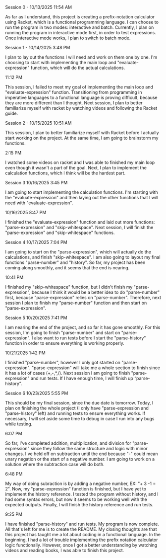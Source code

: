 Session 0 - 
10/13/2025
11:54 AM 

As far as I understand, this project is creating a prefix-notation calculator using Racket, which is a functional programming language. I can choose to run the program in two modes: interactive and batch. Currently, I plan on running the program in interactive mode first, in order to test expressions. Once interactive mode works, I plan to switch to batch mode.


Session 1 - 
10/14/2025
3:48 PM

I plan to lay out the functions I will need and work on them one by one. I'm choosing to start with implementing the main loop and "evaluate-expression" function, which will do the actual calculations.

11:12 PM

This session, I failed to meet my goal of implementing the main loop and "evaluate-expression" function. Transitioning from programming in imperative languages to a functional language is proving difficult, because they are more different than I thought. Next session, I plan to better familiarize myself with racket by watching videos and following the Racket guide.


Session 2 - 
10/15/2025
10:51 AM

This session, I plan to better familiarize myself with Racket before I actually start working on the project.
At the same time, I am going to brainstorm my functions.

2:15 PM

I watched some videos on racket and I was able to finished my main loop even though it wasn't a part of the goal. Next, I plan to implement the calculation functions, which I think will be the hardest part.


Session 3
10/16/2025
3:45 PM

I am going to start implementing the calculation functions. I'm starting with the "evaluate-expression" and then laying out the other functions that I will need with "evaluate-expression".

10/16/2025
8:47 PM

I finished the "evaluate-expression" function and laid out more functions: "parse-expression" and "skip-whitespace". Next session, I will finish the "parse-expression" and "skip-whitespace" functions.


Session 4
10/17/2025
7:04 PM

I am going to start on the "parse-expression", which will actually do the calculations, and finish "skip-whitespace". I am also going to layout my final functions "parse-number" and "history". So far, my project has been coming along smoothly, and it seems that the end is nearing.

10:41 PM

I finished my "skip-whitespace" function, but I didn't finish my "parse-expression", because I think it would be a better idea to do "parse-number" first, because "parse-expression" relies on "parse-number". Therefore, next session I plan to finish my "parse-number" function and then start on "parse-expression".


Session 5
10/20/2025
7:41 PM

I am nearing the end of the project, and so far it has gone smoothly. For this session, I'm going to finish "parse-number" and start on "parse-expression". I also want to run tests before I start the "parse-history" function in order to ensure everything is working properly.

10/21/2025
1:42 PM

I finished "parse-number", however I only got started on "parse-expression". "parse-expression" will take me a whole section to finish since it has a lot of cases (+,-,*,/). Next session I am going to finish "parse-expression" and run tests. If I have enough time, I will finish up “parse-history”. 


Session 6
10/23/2025
5:55 PM

This should be my final session, since the due date is tomorrow. Today, I plan on finishing the whole project (I only have "parse-expression and "parse-history" left) and running tests to ensure everything works. If necessary, I will set aside some time to debug in case I run into any bugs while testing. 

6:07 PM

So far, I've completed addition, multiplication, and division for "parse-expression" since they follow the same structure and logic with minor changes. I've held off on subtraction until the end because "-" could mean unary negation or the start of a negative number. I am going to work on a solution where the subtraction case will do both. 

6:48 PM

My way of doing subraction is by adding a negative number, EX: "+ 3 -1 = 2". Now, my "parse-expression" function is finished, but I have yet to implement the history reference. I tested the program without history, and I had some syntax errors, but now it seems to be working well with the expected outputs. Finally, I will finish the history reference and run tests. 

9:25 PM

I have finished "parse-history" and run tests. My program is now complete. All that's left for me is to create the README. My closing thoughts are that this project has taught me a lot about coding in a functional language. In the beginning, I had a lot of trouble implementing the prefix notation calculator logic functionally. However, once I got a better understanding by watching videos and reading books, I was able to finish this project.

